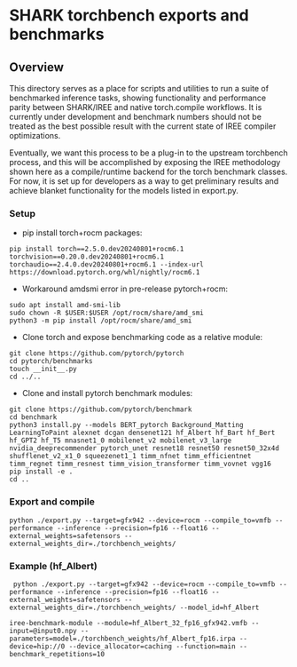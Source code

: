 # SHARK torchbench exports and benchmarks

## Overview

This directory serves as a place for scripts and utilities to run a suite of benchmarked inference tasks, showing functionality and performance parity between SHARK/IREE and native torch.compile workflows. It is currently under development and benchmark numbers should not be treated as the best possible result with the current state of IREE compiler optimizations.

Eventually, we want this process to be a plug-in to the upstream torchbench process, and this will be accomplished by exposing the IREE methodology shown here as a compile/runtime backend for the torch benchmark classes. For now, it is set up for developers as a way to get preliminary results and achieve blanket functionality for the models listed in export.py.

### Setup

 - pip install torch+rocm packages:
```shell
pip install torch==2.5.0.dev20240801+rocm6.1 torchvision==0.20.0.dev20240801+rocm6.1 torchaudio==2.4.0.dev20240801+rocm6.1 --index-url https://download.pytorch.org/whl/nightly/rocm6.1

```
 - Workaround amdsmi error in pre-release pytorch+rocm:
```shell
sudo apt install amd-smi-lib
sudo chown -R $USER:$USER /opt/rocm/share/amd_smi
python3 -m pip install /opt/rocm/share/amd_smi
```
 - Clone torch and expose benchmarking code as a relative module:
```shell
git clone https://github.com/pytorch/pytorch
cd pytorch/benchmarks
touch __init__.py
cd ../..
```
 - Clone and install pytorch benchmark modules:
```shell
git clone https://github.com/pytorch/benchmark
cd benchmark
python3 install.py --models BERT_pytorch Background_Matting LearningToPaint alexnet dcgan densenet121 hf_Albert hf_Bart hf_Bert hf_GPT2 hf_T5 mnasnet1_0 mobilenet_v2 mobilenet_v3_large nvidia_deeprecommender pytorch_unet resnet18 resnet50 resnet50_32x4d shufflenet_v2_x1_0 squeezenet1_1 timm_nfnet timm_efficientnet timm_regnet timm_resnest timm_vision_transformer timm_vovnet vgg16
pip install -e .
cd ..
```

### Export and compile

```shell
python ./export.py --target=gfx942 --device=rocm --compile_to=vmfb --performance --inference --precision=fp16 --float16 --external_weights=safetensors --external_weights_dir=./torchbench_weights/
```

### Example (hf_Albert)

```shell
 python ./export.py --target=gfx942 --device=rocm --compile_to=vmfb --performance --inference --precision=fp16 --float16 --external_weights=safetensors --external_weights_dir=./torchbench_weights/ --model_id=hf_Albert

iree-benchmark-module --module=hf_Albert_32_fp16_gfx942.vmfb --input=@input0.npy --parameters=model=./torchbench_weights/hf_Albert_fp16.irpa --device=hip://0 --device_allocator=caching --function=main --benchmark_repetitions=10
```